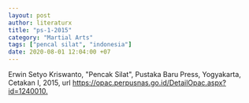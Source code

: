 ```yaml
---
layout: post
author: literaturx
title: "ps-1-2015"
category: "Martial Arts"
tags: ["pencal silat", "indonesia"]
date: 2020-08-01 12:04:00 +07
---
```


Erwin Setyo Kriswanto, "Pencak Silat", Pustaka Baru Press, Yogyakarta, Cetakan I, 2015, url <https://opac.perpusnas.go.id/DetailOpac.aspx?id=1240010>[.](https://drive.google.com/file/d/1nICV2IQbrDBMPXcGDo7c5Q7C7O6_sz54/view?usp=sharing)